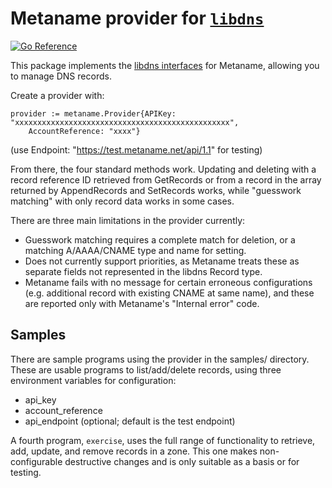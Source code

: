 Metaname provider for [`libdns`](https://github.com/libdns/libdns)
=======================

[![Go Reference](https://pkg.go.dev/badge/test.svg)](https://pkg.go.dev/github.com/libdns/metaname)

This package implements the [libdns interfaces](https://github.com/libdns/libdns) for Metaname, allowing you to manage DNS records.

Create a provider with:

    provider := metaname.Provider{APIKey: "xxxxxxxxxxxxxxxxxxxxxxxxxxxxxxxxxxxxxxxxxxxxxxxx",
        AccountReference: "xxxx"}
(use Endpoint: "https://test.metaname.net/api/1.1" for testing)

From there, the four standard methods work. Updating and deleting with a record reference ID retrieved from GetRecords or from a
record in the array returned by AppendRecords and SetRecords works, while "guesswork matching" with only record data works in some
cases.

There are three main limitations in the provider currently:

* Guesswork matching requires a complete match for deletion, or a matching A/AAAA/CNAME type and name for setting.
* Does not currently support priorities, as Metaname treats these as separate fields not represented in the libdns Record type.
* Metaname fails with no message for certain erroneous configurations (e.g. additional record with existing CNAME at same name),
  and these are reported only with Metaname's "Internal error" code.

Samples
-------

There are sample programs using the provider in the samples/ directory. These are usable programs to list/add/delete records, using
three environment variables for configuration:

* api_key
* account_reference
* api_endpoint (optional; default is the test endpoint)

A fourth program, `exercise`, uses the full range of functionality to retrieve, add, update, and remove records in a zone. This one
makes non-configurable destructive changes and is only suitable as a basis or for testing.
